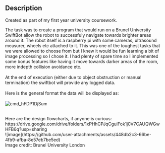 ## Description
Created as part of my first year university coursework.

The task was to create a program that would run on a Brunel University SwiftBot allow the robot to successfuly navigate towards brighter areas around it. The robot itself is a raspberry pi with some cameras, ultrasound measurer, wheels etc attached to it. 
This was one of the toughest tasks that we were allowed to choose from but I knew it would be fun learning a bit of image processing so I chose it. I had plenty of spare time so I implemented some bonus features like having it move towards darker areas of the room, more indepth collision avoidance etc. 
<br/>
<br/>
At the end of execution (either due to object obstruction or manual termination) the swiftbot will provide any logged data. <br/><br/>
Here is the general format the data will be displayed as:<br/><br/>
![cmd_hFDP1DjSum](https://github.com/user-attachments/assets/f276b7fe-dafc-4773-bda4-b67032ab70dc)


<br/>
Here are the design flowcharts, if anyone is curious: <br/>
https://drive.google.com/drive/folders/1xPHhCPJqCguIFok1j0V7CAUQWGwHFB6q?usp=sharing

<br/>
![image](https://github.com/user-attachments/assets/448db2c3-66be-4fb9-afba-8e57eb7be5ed)

<br/>
Image credit: Brunel University London


